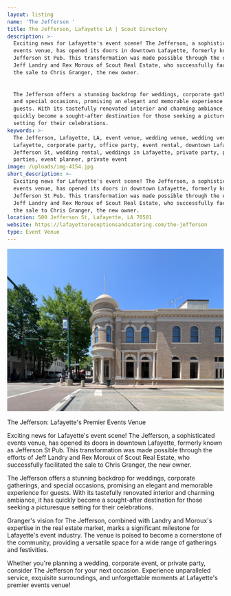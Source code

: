 ```yaml
---
layout: listing
name: 'The Jefferson '
title: The Jefferson, Lafayette LA | Scout Directory
description: >-
  Exciting news for Lafayette's event scene! The Jefferson, a sophisticated
  events venue, has opened its doors in downtown Lafayette, formerly known as
  Jefferson St Pub. This transformation was made possible through the efforts of
  Jeff Landry and Rex Moroux of Scout Real Estate, who successfully facilitated
  the sale to Chris Granger, the new owner.


  The Jefferson offers a stunning backdrop for weddings, corporate gatherings,
  and special occasions, promising an elegant and memorable experience for
  guests. With its tastefully renovated interior and charming ambiance, it has
  quickly become a sought-after destination for those seeking a picturesque
  setting for their celebrations.
keywords: >-
  The Jefferson, Lafayette, LA, event venue, wedding venue, wedding venue in
  Lafayette, corporate party, office party, event rental, downtown Lafayette,
  Jefferson St, wedding rental, weddings in Lafayette, private party, private
  parties, event planner, private event
image: /uploads/img-4154.jpg
short_description: >-
  Exciting news for Lafayette's event scene! The Jefferson, a sophisticated
  events venue, has opened its doors in downtown Lafayette, formerly known as
  Jefferson St Pub. This transformation was made possible through the efforts of
  Jeff Landry and Rex Moroux of Scout Real Estate, who successfully facilitated
  the sale to Chris Granger, the new owner.
location: 500 Jefferson St, Lafayette, LA 70501
website: https://lafayettereceptionsandcatering.com/the-jefferson
type: Event Venue
---
```

![The Jefferson, Jefferson St, Lafayette LA](/uploads/img-4154.jpg "The Jefferson, Jefferson St, Lafayette LA")

The Jefferson: Lafayette's Premier Events Venue

Exciting news for Lafayette's event scene! The Jefferson, a sophisticated events venue, has opened its doors in downtown Lafayette, formerly known as Jefferson St Pub. This transformation was made possible through the efforts of Jeff Landry and Rex Moroux of Scout Real Estate, who successfully facilitated the sale to Chris Granger, the new owner.

The Jefferson offers a stunning backdrop for weddings, corporate gatherings, and special occasions, promising an elegant and memorable experience for guests. With its tastefully renovated interior and charming ambiance, it has quickly become a sought-after destination for those seeking a picturesque setting for their celebrations.

Granger's vision for The Jefferson, combined with Landry and Moroux's expertise in the real estate market, marks a significant milestone for Lafayette's event industry. The venue is poised to become a cornerstone of the community, providing a versatile space for a wide range of gatherings and festivities.

Whether you're planning a wedding, corporate event, or private party, consider The Jefferson for your next occasion. Experience unparalleled service, exquisite surroundings, and unforgettable moments at Lafayette's premier events venue!